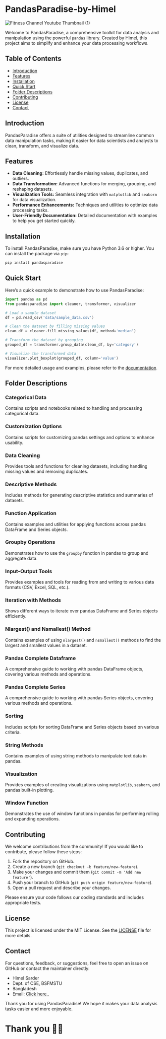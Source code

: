 # PandasParadise-by-Himel
![Fitness Channel Youtube Thumbnail (1)](https://github.com/Himel-Sarder/PandasParadise-by-Himel/assets/143216886/a409eb3d-2b21-4115-ab37-041844e82df9)

Welcome to PandasParadise, a comprehensive toolkit for data analysis and manipulation using the powerful `pandas` library. Created by Himel, this project aims to simplify and enhance your data processing workflows.

## Table of Contents

- [Introduction](#introduction)
- [Features](#features)
- [Installation](#installation)
- [Quick Start](#quick-start)
- [Folder Descriptions](#folder-descriptions)
- [Contributing](#contributing)
- [License](#license)
- [Contact](#contact)

## Introduction

PandasParadise offers a suite of utilities designed to streamline common data manipulation tasks, making it easier for data scientists and analysts to clean, transform, and visualize data.

## Features

- **Data Cleaning:** Effortlessly handle missing values, duplicates, and outliers.
- **Data Transformation:** Advanced functions for merging, grouping, and reshaping datasets.
- **Visualization Tools:** Seamless integration with `matplotlib` and `seaborn` for data visualization.
- **Performance Enhancements:** Techniques and utilities to optimize data processing tasks.
- **User-Friendly Documentation:** Detailed documentation with examples to help you get started quickly.

## Installation

To install PandasParadise, make sure you have Python 3.6 or higher. You can install the package via `pip`:

```bash
pip install pandasparadise
```

## Quick Start

Here’s a quick example to demonstrate how to use PandasParadise:

```python
import pandas as pd
from pandasparadise import cleaner, transformer, visualizer

# Load a sample dataset
df = pd.read_csv('data/sample_data.csv')

# Clean the dataset by filling missing values
clean_df = cleaner.fill_missing_values(df, method='median')

# Transform the dataset by grouping
grouped_df = transformer.group_data(clean_df, by='category')

# Visualize the transformed data
visualizer.plot_boxplot(grouped_df, column='value')
```

For more detailed usage and examples, please refer to the [documentation](https://pandas.pydata.org/).

## Folder Descriptions

### Categorical Data
Contains scripts and notebooks related to handling and processing categorical data.

### Customization Options
Contains scripts for customizing pandas settings and options to enhance usability.

### Data Cleaning
Provides tools and functions for cleaning datasets, including handling missing values and removing duplicates.

### Descriptive Methods
Includes methods for generating descriptive statistics and summaries of datasets.

### Function Application
Contains examples and utilities for applying functions across pandas DataFrame and Series objects.

### Groupby Operations
Demonstrates how to use the `groupby` function in pandas to group and aggregate data.

### Input-Output Tools
Provides examples and tools for reading from and writing to various data formats (CSV, Excel, SQL, etc.).

### Iteration with Methods
Shows different ways to iterate over pandas DataFrame and Series objects efficiently.

### Nlargest() and Nsmallest() Method
Contains examples of using `nlargest()` and `nsmallest()` methods to find the largest and smallest values in a dataset.

### Pandas Complete Dataframe
A comprehensive guide to working with pandas DataFrame objects, covering various methods and operations.

### Pandas Complete Series
A comprehensive guide to working with pandas Series objects, covering various methods and operations.

### Sorting
Includes scripts for sorting DataFrame and Series objects based on various criteria.

### String Methods
Contains examples of using string methods to manipulate text data in pandas.

### Visualization
Provides examples of creating visualizations using `matplotlib`, `seaborn`, and pandas built-in plotting.

### Window Function
Demonstrates the use of window functions in pandas for performing rolling and expanding operations.

## Contributing

We welcome contributions from the community! If you would like to contribute, please follow these steps:

1. Fork the repository on GitHub.
2. Create a new branch (`git checkout -b feature/new-feature`).
3. Make your changes and commit them (`git commit -m 'Add new feature'`).
4. Push your branch to GitHub (`git push origin feature/new-feature`).
5. Open a pull request and describe your changes.

Please ensure your code follows our coding standards and includes appropriate tests.

## License

This project is licensed under the MIT License. See the [LICENSE](LICENSE) file for more details.

## Contact

For questions, feedback, or suggestions, feel free to open an issue on GitHub or contact the maintainer directly:

- Himel Sarder
- Dept. of CSE, BSFMSTU
- Bangladesh 
- Email: [Click here..](mailto:info.himelcse@gmail.com)

Thank you for using PandasParadise! We hope it makes your data analysis tasks easier and more enjoyable.

# Thank you 💜✨
